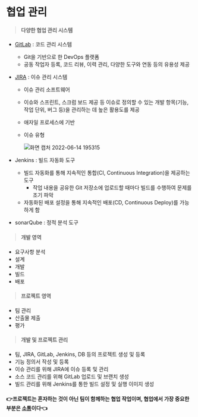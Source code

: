 # 협업 관리

> #### 다양한 협업 관리 시스템

- [GitLab](https://git-scm.com/docs) : 코드 관리 시스템

  - Git을 기반으로 한 DevOps 플랫폼
  - 공동 작업자 등록, 코드 리뷰, 이력 관리, 다양한 도구와 연동 등의 유용성 제공

- [JIRA](https://bcho.tistory.com/826)  : 이슈 관리 시스템

  - 이슈 관리 소프트웨어

  - 이슈와 스프린트, 스크럼 보드 제공 등 이슈로 정의할 수 있는 개발 항목(기능, 작업 단위, 버그 등)을 관리하는 데 높은 활용도를 제공

  - 애자일 프로세스에 기반

  - 이슈 유형

    ![화면 캡처 2022-06-14 195315](https://user-images.githubusercontent.com/97647987/173561404-e431f4a0-54fc-4a44-a8c8-1940329534b9.png)

- Jenkins : 빌드 자동화 도구

  - 빌드 자동화를 통해 지속적인 통합(CI, Continuous Integration)을 제공하는 도구
    - 작업 내용을 공유한 Git 저장소에 업로드할 때마다 빌드를 수행하여 문제를 조기 파악
  - 자동화된 배포 설정을 통해 지속적인 배포(CD, Continuous Deploy)를 가능하게 함

- sonarQube : 정적 분석 도구



> #### 개발 영역

- 요구사항 분석
- 설계
- 개발
- 빌드
- 배포



> ####  프로젝트 영역 

- 팀 관리
- 산출물 제출
- 평가



> #### 개발 및 프로젝트 관리

- 팀, JIRA, GitLab, Jenkins, DB 등의 프로젝트 생성 및 등록
- 기능 정의서 작성 및 등록
- 이슈 관리를 위해 JIRA에 이슈 등록 및 관리
- 소스 코드 관리를 위해 GitLab 업로드 및 브랜치 생성
- 빌드 관리를 위해 Jenkins를 통한 빌드 설정 및 실행 이미지 생성



#### 👉프로젝트는 혼자하는 것이 아닌 팀이 함께하는 협업 작업이며, 협업에서 가장 중요한 부분은 <u>소통</u>이다👈